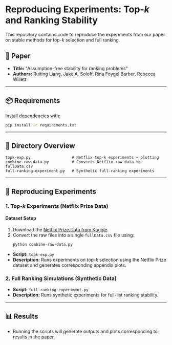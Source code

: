 # Reproducing Experiments: Top-*k* and Ranking Stability

This repository contains code to reproduce the experiments from our paper on stable methods for top-*k* selection and full ranking.

## 📄 Paper

- **Title:** "Assumption-free stability for ranking problems"
- **Authors:** Ruiting Liang, Jake A. Soloff, Rina Foygel Barber, Rebecca Willett

---

## 📦 Requirements

Install dependencies with:

```bash
pip install -r requirements.txt
```

---

## 📁 Directory Overview

```
topk-exp.py                  # Netflix top-k experiments + plotting
combine-raw-data.py          # Converts Netflix raw data to fullData.csv
full-ranking-experiment.py   # Synthetic full-ranking experiments
```

---

## 🔁 Reproducing Experiments

### 1. Top-*k* Experiments (Netflix Prize Data)

#### Dataset Setup

1. Download the [Netflix Prize Data from Kaggle](https://www.kaggle.com/datasets/netflix-inc/netflix-prize-data).
2. Convert the raw files into a single `fullData.csv` file using:
   ```bash
   python combine-raw-data.py
   ```

- **Script:** `topk-exp.py`  
- **Description:** Runs experiments on top-*k* selection using the Netflix Prize dataset and generates corresponding appendix plots.

### 2. Full Ranking Simulations (Synthetic Data)

- **Script:** `full-ranking-experiment.py`  
- **Description:** Runs synthetic experiments for full-list ranking stability.

---

## 📊 Results

- Running the scripts will generate outputs and plots corresponding to results in the paper.
